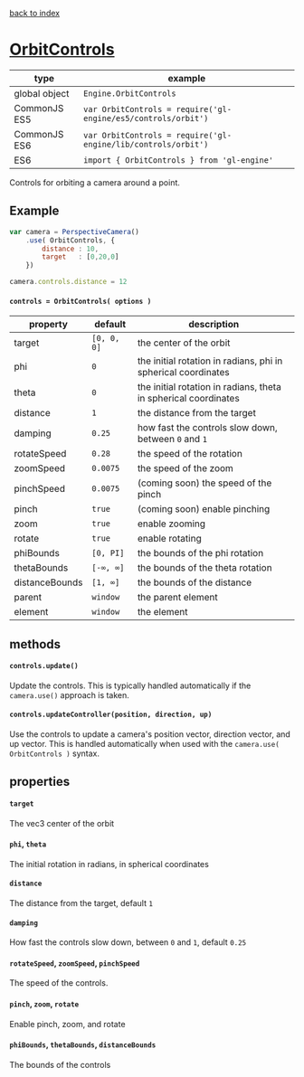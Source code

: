 [back to index](./)
# [OrbitControls](https://github.com/gl-engine/gl-engine/tree/master/lib/controls/orbit)

| type          | example |
| ------------- | -------------------------------------------------------- |
| global object | `Engine.OrbitControls`                                     |
| CommonJS ES5  | `var OrbitControls = require('gl-engine/es5/controls/orbit')` |
| CommonJS ES6  | `var OrbitControls = require('gl-engine/lib/controls/orbit')` |
| ES6           | `import { OrbitControls } from 'gl-engine'`                   |

Controls for orbiting a camera around a point.

## Example

```js
var camera = PerspectiveCamera()
	.use( OrbitControls, {
		distance : 10,
		target   : [0,20,0]
	})

camera.controls.distance = 12
```

#### `controls = OrbitControls( options )`

| property       | default     | description |
| -------------- | ----------- | ----------- |
| target         | `[0, 0, 0]` | the center of the orbit |
| phi            | `0`         | the initial rotation in radians, phi in spherical coordinates |
| theta          | `0`         | the initial rotation in radians, theta in spherical coordinates |
| distance       | `1`         | the distance from the target |
| damping        | `0.25`      | how fast the controls slow down, between `0` and `1` |
| rotateSpeed    | `0.28`      | the speed of the rotation |
| zoomSpeed      | `0.0075`    | the speed of the zoom |
| pinchSpeed     | `0.0075`    | (coming soon) the speed of the pinch |
| pinch          | `true`      | (coming soon) enable pinching |
| zoom           | `true`      | enable zooming |
| rotate         | `true`      | enable rotating |
| phiBounds      | `[0, PI]`   | the bounds of the phi rotation |
| thetaBounds    | `[-∞, ∞]`   | the bounds of the theta rotation |
| distanceBounds | `[1, ∞]`    | the bounds of the distance |
| parent         | `window`    | the parent element |
| element        | `window`    | the element |

## methods

#### `controls.update()`

Update the controls. This is typically handled automatically if the `camera.use()` approach is taken.

#### `controls.updateController(position, direction, up)`

Use the controls to update a camera's position vector, direction vector, and up vector. This is handled automatically when used with the `camera.use( OrbitControls )` syntax.

## properties

#### `target`

The vec3 center of the orbit

#### `phi`, `theta`

The initial rotation in radians, in spherical coordinates

#### `distance`

The distance from the target, default `1`

#### `damping`

How fast the controls slow down, between `0` and `1`, default `0.25`

#### `rotateSpeed`, `zoomSpeed`, `pinchSpeed`

The speed of the controls.

#### `pinch`, `zoom`, `rotate`

Enable pinch, zoom, and rotate

#### `phiBounds`, `thetaBounds`, `distanceBounds`

The bounds of the controls
